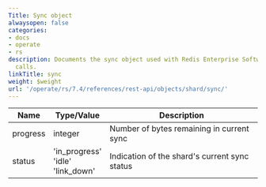 ```yaml
---
Title: Sync object
alwaysopen: false
categories:
- docs
- operate
- rs
description: Documents the sync object used with Redis Enterprise Software REST API
  calls.
linkTitle: sync
weight: $weight
url: '/operate/rs/7.4/references/rest-api/objects/shard/sync/'
---
```


| Name | Type/Value | Description |
|------|------------|-------------|
| progress  | integer        | Number of bytes remaining in current sync |
| status    | 'in_progress'<br />'idle'<br />'link_down' | Indication of the shard's current sync status |
